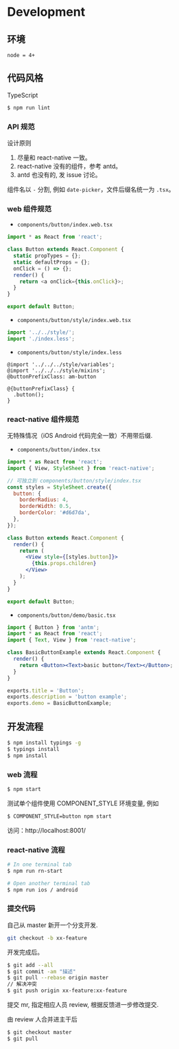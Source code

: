 # Development

## 环境

```
node = 4+
```

## 代码风格

TypeScript

```bash
$ npm run lint
```

### API 规范

设计原则

1. 尽量和 react-native 一致。
2. react-native 没有的组件，参考 antd。
3. antd 也没有的, 发 issue 讨论。

组件名以 `-` 分割, 例如 `date-picker`，文件后缀名统一为 `.tsx`。

### web 组件规范

- `components/button/index.web.tsx`

```js
import * as React from 'react';

class Button extends React.Component {
  static propTypes = {};
  static defaultProps = {};
  onClick = () => {};
  render() {
    return <a onClick={this.onClick}>;
  }
}

export default Button;
```

- `components/button/style/index.web.tsx`

```js
import '../../style/';
import './index.less';
```

- `components/button/style/index.less`

```less
@import '../../../style/variables';
@import '../../../style/mixins';
@buttonPrefixClass: am-button

@{buttonPrefixClass} {
  .button();
}
```

### react-native 组件规范

无特殊情况（iOS Android 代码完全一致）不用带后缀.

- `components/button/index.tsx`

```jsx
import * as React from 'react';
import { View, StyleSheet } from 'react-native';

// 可独立到 components/button/style/index.tsx
const styles = StyleSheet.create({
  button: {
    borderRadius: 4,
    borderWidth: 0.5,
    borderColor: '#d6d7da',
  },
});

class Button extends React.Component {
  render() {
    return (
      <View style={[styles.button]}>
        {this.props.children}
      </View>
    );
  }
}

export default Button;
```

- `components/button/demo/basic.tsx`

```jsx
import { Button } from 'antm';
import * as React from 'react';
import { Text, View } from 'react-native';

class BasicButtonExample extends React.Component {
  render() {
    return <Button><Text>basic button</Text></Button>;
  }
}

exports.title = 'Button';
exports.description = 'button example';
exports.demo = BasicButtonExample;
```

## 开发流程

```bash
$ npm install typings -g
$ typings install
$ npm install
```

### web 流程

```bash
$ npm start
```

测试单个组件使用 COMPONENT_STYLE 环境变量, 例如

```bash
$ COMPONENT_STYLE=button npm start
```

访问：http://localhost:8001/

### react-native 流程

```bash
# In one terminal tab
$ npm run rn-start

# Open another terminal tab
$ npm run ios / android
```

### 提交代码

自己从 master 新开一个分支开发.

```bash
git checkout -b xx-feature
```

开发完成后。

```bash
$ git add --all
$ git commit -am "描述"
$ git pull --rebase origin master
// 解决冲突
$ git push origin xx-feature:xx-feature
```

提交 mr, 指定相应人员 review, 根据反馈进一步修改提交.

由 review 人合并进主干后

```bash
$ git checkout master
$ git pull
```
